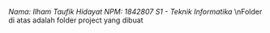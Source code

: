 *Nama: Ilham Taufik  Hidayat*
*NPM: 1842807*
*S1 - Teknik Informatika*
\nFolder di atas adalah folder project yang dibuat
